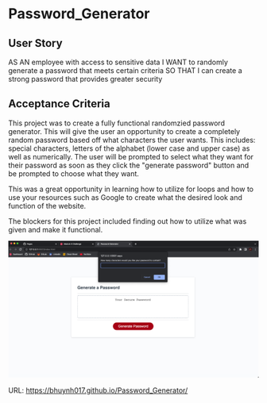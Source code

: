 # Password_Generator

## User Story
AS AN employee with access to sensitive data
I WANT to randomly generate a password that meets certain criteria
SO THAT I can create a strong password that provides greater security

## Acceptance Criteria
This project was to create a fully functional randomzied password generator. This will give the user an opportunity to create a completely random password based off what characters the user wants. This includes: special characters, letters of the alphabet (lower case and upper case) as well as numerically. The user will be prompted to select what they want for their password as soon as they click the "generate password" button and be prompted to choose what they want.

This was a great opportunity in learning how to utilize for loops and how to use your resources such as Google to create what the desired look and function of the website.

The blockers for this project included finding out how to utilize what was given and make it functional.

![](Images/Screen%20Shot%202022-09-01%20at%206.07.17%20PM.png)

URL: https://bhuynh017.github.io/Password_Generator/